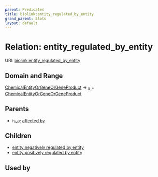 ```yaml
---
parent: Predicates
title: biolink:entity_regulated_by_entity
grand_parent: Slots
layout: default
---
```


# Relation: entity_regulated_by_entity




URI: [biolink:entity_regulated_by_entity](https://w3id.org/biolink/vocab/entity_regulated_by_entity)

## Domain and Range

[ChemicalEntityOrGeneOrGeneProduct](ChemicalEntityOrGeneOrGeneProduct.md) ->  <sub>0..\*</sub> [ChemicalEntityOrGeneOrGeneProduct](ChemicalEntityOrGeneOrGeneProduct.md)

## Parents

 *  is_a: [affected by](affected_by.md)

## Children

 *  [entity negatively regulated by entity](entity_negatively_regulated_by_entity.md)
 *  [entity positively regulated by entity](entity_positively_regulated_by_entity.md)

## Used by

